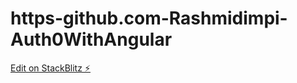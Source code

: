 # https-github.com-Rashmidimpi-Auth0WithAngular

[Edit on StackBlitz ⚡️](https://stackblitz.com/edit/js-dntvdu)
